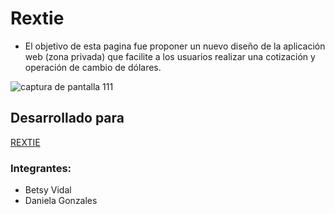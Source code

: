 # Rextie

- El objetivo de esta pagina fue proponer un nuevo diseño de la aplicación web (zona privada) que facilite a los
usuarios realizar una cotización y operación de cambio de dólares.

![captura de pantalla 111](https://user-images.githubusercontent.com/30939075/37799763-ade2b130-2dee-11e8-9bc8-d33cfaed5c9b.png)

## Desarrollado para 

[REXTIE](https://www.rextie.com/)

### Integrantes:
- Betsy Vidal
- Daniela Gonzales
 

